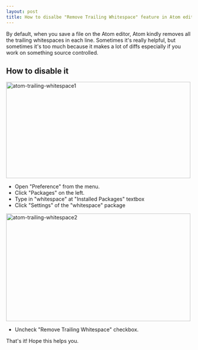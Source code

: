 ```yaml
---
layout: post
title: How to disalbe "Remove Trailing Whitespace" feature in Atom editor
---
```


By default, when you save a file on the Atom editor,
Atom kindly removes all the trailing whitespaces in each line.
Sometimes it's really helpful,
but sometimes it's too much because it makes a lot of diffs
especially if you work on something source controlled.


## How to disable it


<a href="https://www.flickr.com/photos/kei51/16455138375" title="atom-trailing-whitespace1"><img src="https://farm8.staticflickr.com/7308/16455138375_ac2090bbe2.jpg" width="500" height="262" alt="atom-trailing-whitespace1"></a>

- Open "Preference" from the menu.
- Click "Packages" on the left.
- Type in "whitespace" at "Installed Packages" textbox
- Click "Settings" of the "whitespace" package


<a href="https://www.flickr.com/photos/kei51/16455138345" title="atom-trailing-whitespace2"><img src="https://farm9.staticflickr.com/8609/16455138345_d1ca668fe1.jpg" width="500" height="293" alt="atom-trailing-whitespace2"></a>

- Uncheck "Remove Trailing Whitespace" checkbox.


That's it! Hope this helps you.
